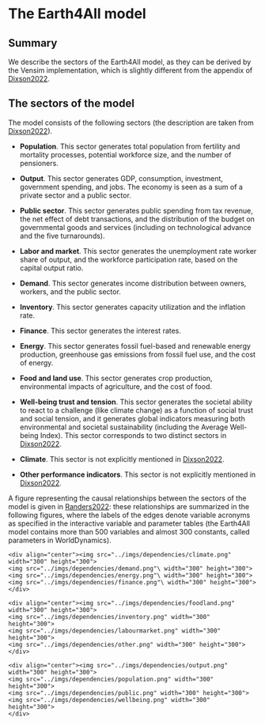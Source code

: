 # The Earth4All model 
##  Summary
We describe the sectors of the Earth4All model, as they can be derived by the Vensim implementation, which is slightly different from the appendix of [Dixson2022](https://www.clubofrome.org/publication/earth4all-book/).

## The sectors of the model

The model consists of the following sectors (the description are taken from [Dixson2022](https://www.clubofrome.org/publication/earth4all-book/)).

- **Population**. This sector generates total population from fertility and mortality processes, potential workforce size, and the number of pensioners.

- **Output**. This sector generates GDP, consumption, investment, government spending, and jobs. The economy is seen as a sum of a private sector and a public sector.

- **Public sector**. This sector generates public spending from tax revenue, the net effect of debt transactions, and the distribution of the budget on governmental goods and services (including on technological advance and the five turnarounds).

- **Labor and market**. This sector generates the unemployment rate worker share of output, and the workforce participation rate, based on the capital output ratio.

- **Demand**. This sector generates income distribution between owners, workers, and the public sector.

- **Inventory**. This sector generates capacity utilization and the inflation rate.

- **Finance**. This sector generates the interest rates.

- **Energy**. This sector generates fossil fuel-based and renewable energy production, greenhouse gas emissions from fossil fuel use, and the cost of energy.

- **Food and land use**. This sector generates crop production, environmental impacts of agriculture, and the cost of food.

- **Well-being trust and tension**. This sector generates the societal ability to react to a challenge (like climate change) as a function of social trust and social tension, and it generates global indicators measuring both environmental and societal sustainability (including the Average Well-being Index). This sector corresponds to two distinct sectors in [Dixson2022](https://www.clubofrome.org/publication/earth4all-book/).

- **Climate**. This sector is not explicitly mentioned in [Dixson2022](https://www.clubofrome.org/publication/earth4all-book/).

- **Other performance indicators**. This sector is not explicitly mentioned in [Dixson2022](https://www.clubofrome.org/publication/earth4all-book/).

A figure representing the causal relationships between the sectors of the model is given in [Randers2022](https://www.clubofrome.org/wp-content/uploads/2022/09/220916_E4A_technical-note.pdf): these relationships are summarized in the following figures, where the labels of the edges denote variable acronyms as specified in the interactive variable and parameter tables (the Earth4All model contains more than $500$ variables and almost $300$ constants, called parameters in WorldDynamics).

```@raw html
<div align="center"><img src="../imgs/dependencies/climate.png" width="300" height="300">
<img src="../imgs/dependencies/demand.png"\ width="300" height="300">
<img src="../imgs/dependencies/energy.png"\ width="300" height="300">
<img src="../imgs/dependencies/finance.png"\ width="300" height="300"></div>

<div align="center"><img src="../imgs/dependencies/foodland.png" width="300" height="300">
<img src="../imgs/dependencies/inventory.png" width="300" height="300">
<img src="../imgs/dependencies/labourmarket.png" width="300" height="300">
<img src="../imgs/dependencies/other.png" width="300" height="300"></div>

<div align="center"><img src="../imgs/dependencies/output.png" width="300" height="300">
<img src="../imgs/dependencies/population.png" width="300" height="300">
<img src="../imgs/dependencies/public.png" width="300" height="300">
<img src="../imgs/dependencies/wellbeing.png" width="300" height="300">
</div>
```

